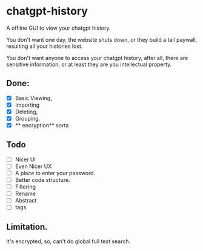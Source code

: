 # chatgpt-history

A offline GUI to view your chatgpt history.

You don't want one day, the website shuts down, or they build a tall paywall, resulting all your histories lost.

You don't want anyone to access your chatgpt history, after all, there are sensitive information, or at least they are you intellectual property.

## Done:
- [x] Basic Viewing,
- [x] Importing
- [x] Deleting,
- [x] Grouping.
- [x] ** encryption** sorta

## Todo
- [ ] Nicer UI
- [ ] Even Nicer UX
- [ ] A place to enter your password.
- [ ] Better code structure.
- [ ] Filtering
- [ ] Rename
- [ ] Abstract
- [ ] tags

## Limitation.
It's encrypted, so, can't do global full text search. 
